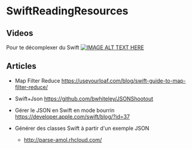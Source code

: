 # SwiftReadingResources

## Videos
Pour te décomplexer du Swift
[![IMAGE ALT TEXT HERE](http://img.youtube.com/vi/AzesJrOcFDU/0.jpg)](http://www.youtube.com/watch?v=AzesJrOcFDU)

## Articles
* Map Filter Reduce <https://useyourloaf.com/blog/swift-guide-to-map-filter-reduce/>

* Swift+Json <https://github.com/bwhiteley/JSONShootout>

* Gérer le JSON en Swift en mode bourrin <https://developer.apple.com/swift/blog/?id=37>

* Générer des classes Swift à partir d'un exemple JSON
	* <http://parse-amol.rhcloud.com/>